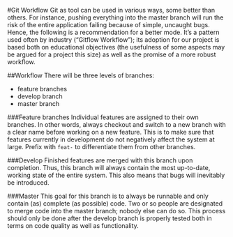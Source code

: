 #Git Workflow
Git as tool can be used in various ways, some better than others. For instance, pushing everything into the master branch will run the risk of the entire application failing because of simple, uncaught bugs. Hence, the following is a recommendation for a better mode. It’s a pattern used often by industry (“Gitflow Workflow”); its adoption for our project is based both on educational objectives (the usefulness of some aspects may be argued for a project this size) as well as the promise of a more robust workflow.

##Workflow
There will be three levels of branches:

* feature branches
* develop branch
* master branch

###Feature branches
Individual features are assigned to their own branches. In other words, always checkout and switch to a new branch with a clear name before working on a new feature. This is to make sure that features currently in development do not negatively affect the system at large. Prefix with `feat-` to differentiate them from other branches.

###Develop
Finished features are merged with this branch upon completion. Thus, this branch will always contain the most up-to-date, working state of the entire system. This also means that bugs will inevitably be introduced.

###Master
This goal for this branch is to always be runnable and only contain (as) complete (as possible) code. Two or so people are designated to merge code into the master branch; nobody else can do so. This process should only be done after the develop branch is properly tested both in terms on code quality as well as functionality.